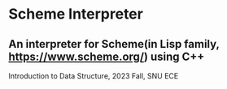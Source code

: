 # Scheme Interpreter

## An interpreter for Scheme(in Lisp family, https://www.scheme.org/) using C++

Introduction to Data Structure, 2023 Fall, SNU ECE
 
 
